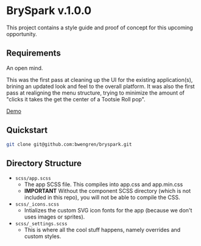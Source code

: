 # BrySpark v.1.0.0

This project contains a style guide and proof of concept for this upcoming opportunity.

## Requirements

An open mind.

This was the first pass at cleaning up the UI for the existing application(s), brining an updated look and feel to the overall platform. It was also the first pass at realigning the menu structure, trying to minimize the amount of "clicks it takes the get the center of a Tootsie Roll pop".

[Demo](http://www.soada.org/bryspark)

## Quickstart

```bash
git clone git@github.com:bwengren/bryspark.git
```

## Directory Structure

  - `scss/app.scss`
  	- The app SCSS file. This compiles into app.css and app.min.css
  	- **IMPORTANT** Without the component SCSS directory (which is not included in this repo), you will not be able to compile the CSS.
  - `scss/_icons.scss`
  	- Intializes the custom SVG icon fonts for the app (because we don't uses images or sprites).
  - `scss/_settings.scss`
  	- This is where all the cool stuff happens, namely overrides and custom styles.

